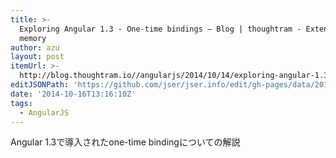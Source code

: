 ```yaml
---
title: >-
  Exploring Angular 1.3 - One-time bindings – Blog | thoughtram - Extend your
  memory
author: azu
layout: post
itemUrl: >-
  http://blog.thoughtram.io//angularjs/2014/10/14/exploring-angular-1.3-one-time-bindings.html
editJSONPath: 'https://github.com/jser/jser.info/edit/gh-pages/data/2014/10/index.json'
date: '2014-10-16T13:16:10Z'
tags:
  - AngularJS
---
```

Angular 1.3で導入されたone-time bindingについての解説
